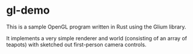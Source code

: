 # gl-demo

This is a sample OpenGL program written in Rust using the Glium library.

It implements a very simple renderer and world (consisting of an array of
teapots) with sketched out first-person camera controls.

